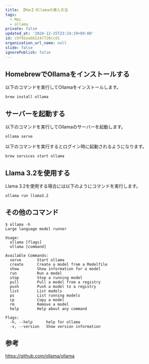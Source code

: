 ```yaml
---
title: 【Mac】Ollamaの導入方法
tags:
  - Mac
  - ollama
private: false
updated_at: '2024-12-25T23:24:29+09:00'
id: c9f92ea661247720ccd1
organization_url_name: null
slide: false
ignorePublish: false
---
```

## HomebrewでOllamaをインストールする

以下のコマンドを実行してOllamaをインストールします。

```terminal
brew install ollama
```

## サーバーを起動する

以下のコマンドを実行してOllamaのサーバーを起動します。

```terminal
ollama serve
```

以下のコマンドを実行するとログイン時に起動されるようになります。

```terminal
brew services start ollama
```

## Llama 3.2を使用する

 Llama 3.2を使用する場合には以下のようにコマンドを実行します。

 ```terminal
 ollama run llama3.2
 ```

## その他のコマンド

```terminal
$ ollama -h
Large language model runner

Usage:
  ollama [flags]
  ollama [command]

Available Commands:
  serve       Start ollama
  create      Create a model from a Modelfile
  show        Show information for a model
  run         Run a model
  stop        Stop a running model
  pull        Pull a model from a registry
  push        Push a model to a registry
  list        List models
  ps          List running models
  cp          Copy a model
  rm          Remove a model
  help        Help about any command

Flags:
  -h, --help      help for ollama
  -v, --version   Show version information
```

## 参考

https://github.com/ollama/ollama
